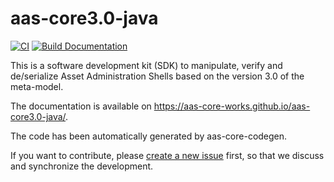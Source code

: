 # aas-core3.0-java

[![CI](https://github.com/aas-core-works/aas-core3.0-java/actions/workflows/ci.yml/badge.svg)](https://github.com/aas-core-works/aas-core3.0-java/actions/workflows/ci.yml)
[![Build Documentation](https://github.com/aas-core-works/aas-core3.0-java/actions/workflows/build-doc.yaml/badge.svg)](https://github.com/aas-core-works/aas-core3.0-java/actions/workflows/build-doc.yaml)

This is a software development kit (SDK) to manipulate, verify and de/serialize Asset Administration Shells based on the version 3.0 of the meta-model.

The documentation is available on https://aas-core-works.github.io/aas-core3.0-java/.

The code has been automatically generated by aas-core-codegen.

If you want to contribute, please [create a new issue](https://github.com/aas-core-works/aas-core3.0-java/issues/new) first, so that we discuss and synchronize the development.
